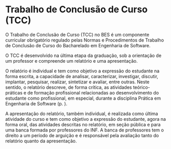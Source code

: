 # Trabalho de Conclusão de Curso (TCC)
O Trabalho de Conclusão de Curso (TCC) no BES é um componente curricular obrigatório regulado pelas Normas e Procedimentos de Trabalho de Conclusão de Curso do Bacharelado em Engenharia de Software. 

O TCC é desenvolvido na última etapa da graduação, sob a orientação de um professor e compreende um relatório e uma apresentação. 

O relatório é individual e tem como objetivo a expressão do estudante na forma escrita, a capacidade de analisar, caracterizar, investigar, discutir, implantar, pesquisar, realizar, sintetizar e avaliar, entre outras. Neste sentido, o relatório descreve, de forma crítica, as atividades teórico-práticas e de formação profissional relacionadas ao desenvolvimento do estudante como profissional, em especial, durante a disciplina Prática em Engenharia de Software (p. ). 

A apresentação do relatório, também individual, é realizada como última atividade do curso e tem como objetivo a expressão do estudante, agora na forma oral, das atividades descritas no relatório, em seção pública e para uma banca formada por professores do INF. A banca de professores tem o direito a um período de arguição e é responsável pela avaliação tanto do relatório quanto da apresentação.
